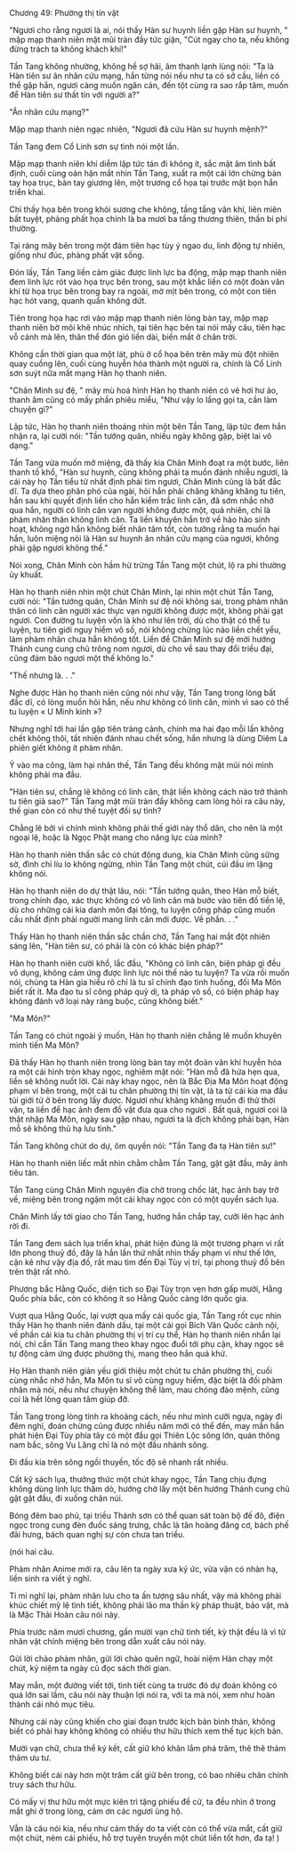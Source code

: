 




Chương 49: Phường thị tín vật


"Ngươi cho rằng ngươi là ai, nói thấy Hàn sư huynh liền gặp Hàn sư huynh, " mập mạp thanh niên mặt mũi tràn đầy tức giận, "Cút ngay cho ta, nếu không đừng trách ta không khách khí!"

Tần Tang không nhường, không hề sợ hãi, âm thanh lạnh lùng nói: "Ta là Hàn tiên sư ân nhân cứu mạng, hắn từng nói nếu như ta có sở cầu, liền có thể gặp hắn, ngươi càng muốn ngăn cản, đến tột cùng ra sao rắp tâm, muốn để Hàn tiên sư thất tín với người a?"

"Ân nhân cứu mạng?"

Mập mạp thanh niên ngạc nhiên, "Ngươi đã cứu Hàn sư huynh mệnh?"

Tần Tang đem Cổ Linh sơn sự tình nói một lần.

Mập mạp thanh niên khí diễm lập tức tán đi không ít, sắc mặt âm tình bất định, cuối cùng oán hận mắt nhìn Tần Tang, xuất ra một cái lớn chừng bàn tay họa trục, bàn tay giương lên, một trương cổ họa tại trước mặt bọn hắn triển khai.

Chỉ thấy họa bên trong khói sương che không, tầng tầng vân khí, liên miên bất tuyệt, phảng phất họa chính là ba mươi ba tầng thương thiên, thần bí phi thường.

Tại ráng mây bên trong một đám tiên hạc tùy ý ngao du, linh động tự nhiên, giống như đúc, phảng phất vật sống.

Đón lấy, Tần Tang liền cảm giác được linh lực ba động, mập mạp thanh niên đem linh lực rót vào họa trục bên trong, sau một khắc liền có một đoàn vân khí từ họa trục bên trong bay ra ngoài, mờ mịt bên trong, có một con tiên hạc hót vang, quanh quẩn không dứt.

Tiên trong họa hạc rơi vào mập mạp thanh niên lòng bàn tay, mập mạp thanh niên bờ môi khẽ nhúc nhích, tại tiên hạc bên tai nói mấy câu, tiên hạc vỗ cánh mà lên, thân thể đón gió liền dài, biến mất ở chân trời.

Không cần thời gian qua một lát, phù ở cổ họa bên trên mây mù đột nhiên quay cuồng lên, cuối cùng huyễn hóa thành một người ra, chính là Cổ Linh sơn suýt nữa mất mạng Hàn họ thanh niên.

"Chân Minh sư đệ, " mây mù hoá hình Hàn họ thanh niên có vẻ hơi hư ảo, thanh âm cũng có mấy phần phiêu miểu, "Như vậy lo lắng gọi ta, cần làm chuyện gì?"

Lập tức, Hàn họ thanh niên thoáng nhìn một bên Tần Tang, lập tức đem hắn nhận ra, lại cười nói: "Tần tướng quân, nhiều ngày không gặp, biệt lai vô dạng."

Tần Tang vừa muốn mở miệng, đã thấy kia Chân Minh đoạt ra một bước, liên thanh tố khổ, "Hàn sư huynh, cũng không phải ta muốn đánh nhiễu ngươi, là cái này họ Tần tiểu tử nhất định phải tìm ngươi, Chân Minh cũng là bất đắc dĩ. Ta dựa theo phân phó của ngài, hỏi hắn phải chăng khăng khăng tu tiên, hắn sau khi quyết định liền cho hắn kiểm trắc linh căn, đã sớm nhắc nhở qua hắn, người có linh căn vạn người không được một, quả nhiên, chỉ là phàm nhân thân không linh căn. Ta liền khuyên hắn trở về hảo hảo sinh hoạt, không ngờ hắn không biết nhân tâm tốt, còn tưởng rằng ta muốn hại hắn, luôn miệng nói là Hàn sư huynh ân nhân cứu mạng của ngươi, không phải gặp ngươi không thể."

Nói xong, Chân Minh còn hầm hừ trừng Tần Tang một chút, lộ ra phi thường ủy khuất.

Hàn họ thanh niên nhìn một chút Chân Minh, lại nhìn một chút Tần Tang, cười nói: "Tần tướng quân, Chân Minh sư đệ nói không sai, trong phàm nhân thân có linh căn người xác thực vạn người không được một, không phải gạt ngươi. Con đường tu luyện vốn là khó như lên trời, dù cho thật có thể tu luyện, tu tiên giới nguy hiểm vô số, nói không chừng lúc nào liền chết yểu, làm phàm nhân chưa hẳn không tốt. Liền để Chân Minh sư đệ mời hướng Thánh cung cung chủ trông nom ngươi, dù cho về sau thay đổi triều đại, cũng đảm bảo ngươi một thế không lo."

"Thế nhưng là. . ."

Nghe được Hàn họ thanh niên cũng nói như vậy, Tần Tang trong lòng bất đắc dĩ, có lòng muốn hỏi hắn, nếu như không có linh căn, mình vì sao có thể tu luyện « U Minh kinh »?

Nhưng nghĩ tới hai lần gặp tiên tràng cảnh, chính ma hai đạo mỗi lần không chết không thôi, tất nhiên đánh nhau chết sống, hắn nhưng là dùng Diêm La phiên giết không ít phàm nhân.

Ỷ vào ma công, làm hại nhân thế, Tần Tang đều không mặt mũi nói mình không phải ma đầu.

"Hàn tiên sư, chẳng lẽ không có linh căn, thật liền không cách nào trở thành tu tiên giả sao?" Tần Tang mặt mũi tràn đầy không cam lòng hỏi ra câu này, thế gian còn có như thế tuyệt đối sự tình?

Chẳng lẽ bởi vì chính mình không phải thế giới này thổ dân, cho nên là một ngoại lệ, hoặc là Ngọc Phật mang cho năng lực của mình?

Hàn họ thanh niên thần sắc có chút động dung, kia Chân Minh cũng sững sờ, đình chỉ líu lo không ngừng, nhìn Tần Tang một chút, cúi đầu im lặng không nói.

Hàn họ thanh niên do dự thật lâu, nói: "Tần tướng quân, theo Hàn mỗ biết, trong chính đạo, xác thực không có vô linh căn mà bước vào tiên đồ tiền lệ, dù cho những cái kia danh môn đại tông, tu luyện công pháp cũng muốn cầu nhất định phải người mang linh căn mới được. Về phần. . ."

Thấy Hàn họ thanh niên thần sắc chần chờ, Tần Tang hai mắt đột nhiên sáng lên, "Hàn tiên sư, có phải là còn có khác biện pháp?"

Hàn họ thanh niên cười khổ, lắc đầu, "Không có linh căn, biện pháp gì đều vô dụng, không cảm ứng được linh lực nói thế nào tu luyện? Ta vừa rồi muốn nói, chúng ta Hàn gia hiểu rõ chỉ là tu sĩ chính đạo tình huống, đối Ma Môn biết rất ít. Ma đạo tu sĩ công pháp quỷ dị, tà pháp vô số, có biện pháp hay không đánh vỡ loại này ràng buộc, cũng không biết."

"Ma Môn?"

Tần Tang có chút ngoài ý muốn, Hàn họ thanh niên chẳng lẽ muốn khuyên mình tiến Ma Môn?

Đã thấy Hàn họ thanh niên trong lòng bàn tay một đoàn vân khí huyễn hóa ra một cái hình tròn khay ngọc, nghiêm mặt nói: "Hàn mỗ đã hứa hẹn qua, liền sẽ không nuốt lời. Cái này khay ngọc, nên là Bắc Địa Ma Môn hoạt động phạm vi bên trong, một cái tu chân phường thị tín vật, là ta từ cái kia ma đầu túi giới tử ở bên trong lấy được. Ngươi như khăng khăng muốn đi thử thời vận, ta liền để hạc ảnh đem đồ vật đưa qua cho ngươi . Bất quá, ngươi coi là thật nhập Ma Môn, ngày sau gặp nhau, ngươi ta là địch không phải bạn, Hàn mỗ sẽ không thủ hạ lưu tình."

Tần Tang không chút do dự, ôm quyền nói: "Tần Tang đa tạ Hàn tiên sư!"

Hàn họ thanh niên liếc mắt nhìn chằm chằm Tần Tang, gật gật đầu, mây ảnh tiêu tán.

Tần Tang cùng Chân Minh nguyên địa chờ trong chốc lát, hạc ảnh bay trở về, miệng bên trong ngậm một cái khay ngọc còn có một quyển sách lụa.

Chân Minh lấy tới giao cho Tần Tang, hướng hắn chắp tay, cưỡi lên hạc ảnh rời đi.

Tần Tang đem sách lụa triển khai, phát hiện đúng là một trương phạm vi rất lớn phong thuỷ đồ, đây là hắn lần thứ nhất nhìn thấy phạm vi như thế lớn, cặn kẽ như vậy địa đồ, rất mau tìm đến Đại Tùy vị trí, tại phong thuỷ đồ bên trên thật rất nhỏ.

Phương bắc Hằng Quốc, diện tích so Đại Tùy trọn vẹn hơn gấp mười, Hằng Quốc phía bắc, còn có không ít so Hằng Quốc càng lớn quốc gia.

Vượt qua Hằng Quốc, lại vượt qua mấy cái quốc gia, Tần Tang rốt cục nhìn thấy Hàn họ thanh niên đánh dấu, tại một cái gọi Bích Vân Quốc cảnh nội, về phần cái kia tu chân phường thị vị trí cụ thể, Hàn họ thanh niên nhắn lại nói, chỉ cần Tần Tang mang theo khay ngọc đuổi tới phụ cận, khay ngọc sẽ tự động cảm ứng được phường thị, mang theo hắn quá khứ.

Họ Hàn thanh niên giản yếu giới thiệu một chút tu chân phường thị, cuối cùng nhắc nhở hắn, Ma Môn tu sĩ vô cùng nguy hiểm, đặc biệt là đối phàm nhân mà nói, nếu như chuyện không thể làm, mau chóng đào mệnh, cũng coi là hết lòng quan tâm giúp đỡ.

Tần Tang trong lòng tính ra khoảng cách, nếu như mình cưỡi ngựa, ngày đi đêm nghỉ, đoán chừng cũng được nhiều năm mới có thể đến, may mắn hắn phát hiện Đại Tùy phía tây có một đầu gọi Thiên Lộc sông lớn, quán thông nam bắc, sông Vu Lăng chỉ là nó một đầu nhánh sông.

Đi đầu kia trên sông ngồi thuyền, tốc độ sẽ nhanh rất nhiều.

Cất kỹ sách lụa, thưởng thức một chút khay ngọc, Tần Tang chịu đựng không dùng linh lực thăm dò, hướng chờ lấy một bên hướng Thánh cung chủ gật gật đầu, đi xuống chân núi.

Bóng đêm bao phủ, tại triều Thánh sơn có thể quan sát toàn bộ đế đô, điện ngọc trong cung đèn đuốc sáng trưng, chắc là tân hoàng đăng cơ, bách phế đãi hưng, bách quan nghị sự còn chưa tan triều.

(nói hai câu.

Phàm nhân Anime mới ra, câu lên ta ngày xưa ký ức, vừa vặn có nhàn hạ, liền sinh ra viết ý nghĩ.

Tỉ mỉ nghĩ lại, phàm nhân lưu cho ta ấn tượng sâu nhất, vậy mà không phải khúc chiết mỹ lệ tình tiết, không phải lão ma thần kỳ pháp thuật, bảo vật, mà là Mặc Thải Hoàn câu nói này.

Phía trước năm mươi chương, gần mười vạn chữ tình tiết, kỳ thật đều là vì từ nhân vật chính miệng bên trong dẫn xuất câu nói này.

Gửi lời chào phàm nhân, gửi lời chào quên ngữ, hoài niệm Hàn chạy một chút, kỷ niệm ta ngày cũ đọc sách thời gian.

May mắn, một đường viết tới, tình tiết cùng ta trước đó dự đoán không có quá lớn sai lầm, câu nói này thuận lợi nói ra, với ta mà nói, xem như hoàn thành cái nhỏ mục tiêu.

Nhưng cái này cũng khiến cho giai đoạn trước kịch bản bình thản, không biết có phải hay không không có nhiều thư hữu thích xem thế tục kịch bản.

Mười vạn chữ, chưa thể ký kết, cất giữ khó khăn lắm phá trăm, thê thê thảm thảm ưu tư.

Không biết cái này hơn một trăm cất giữ bên trong, có bao nhiêu chân chính truy sách thư hữu.

Có mấy vị thư hữu một mực kiên trì tặng phiếu đề cử, ta đều nhìn ở trong mắt ghi ở trong lòng, cám ơn các ngươi ủng hộ.

Vẫn là câu nói kia, nếu như cảm thấy do ta viết còn có thể vừa mắt, cất giữ một chút, ném cái phiếu, hỗ trợ tuyên truyền một chút liền tốt hơn, đa tạ! )





